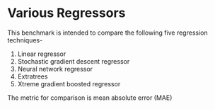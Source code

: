 # Various Regressors

This benchmark is intended to compare the following five regression techniques-

1. Linear regressor
2. Stochastic gradient descent regressor
3. Neural network regressor
4. Extratrees
5. Xtreme gradient boosted regressor

The metric for comparison is mean absolute error (MAE)
